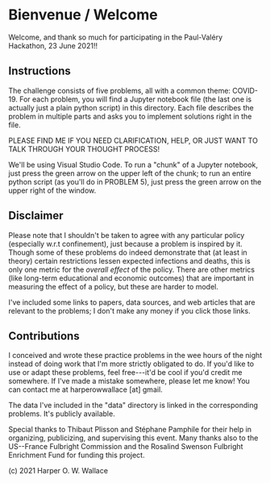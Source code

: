 # Bienvenue / Welcome

Welcome, and thank so much for participating in the Paul-Valéry Hackathon, 23 June 2021!!

## Instructions

The challenge consists of five problems, all with a common theme: COVID-19.  For each problem, you will find a Jupyter notebook file (the last one is actually just a plain python script) in this directory.  Each file describes the problem in multiple parts and asks you to implement solutions right in the file.

PLEASE FIND ME IF YOU NEED CLARIFICATION, HELP, OR JUST WANT TO TALK THROUGH YOUR THOUGHT PROCESS!

We'll be using Visual Studio Code.  To run a "chunk" of a Jupyter notebook, just press the green arrow on the upper left of the chunk; to run an entire python script (as you'll do in PROBLEM 5), just press the green arrow on the upper right of the window.

## Disclaimer

Please note that I shouldn't be taken to agree with any particular policy (especially w.r.t confinement), just because a problem is inspired by it.  Though some of these problems do indeed demonstrate that (at least in theory) certain restrictions lessen expected infections and deaths, this is only one metric for the *overall effect* of the policy.  There are other metrics (like long-term educational and economic outcomes) that are important in measuring the effect of a policy, but these are harder to model.

I've included some links to papers, data sources, and web articles that are relevant to the problems; I don't make any money if you click those links.

## Contributions

I conceived and wrote these practice problems in the wee hours of the night instead of doing work that I'm more strictly obligated to do.  If you'd like to use or adapt these problems, feel free---it'd be cool if you'd credit me somewhere.  If I've made a mistake somewhere, please let me know!  You can contact me at harperowwallace \[at] gmail.

The data I've included in the "data" directory is linked in the corresponding problems.  It's publicly available.

Special thanks to Thibaut Plisson and Stéphane Pamphile for their help in organizing, publicizing, and supervising this event.  Many thanks also to the US--France Fulbright Commission and the Rosalind Swenson Fulbright Enrichment Fund for funding this project.

(c) 2021 Harper O. W. Wallace